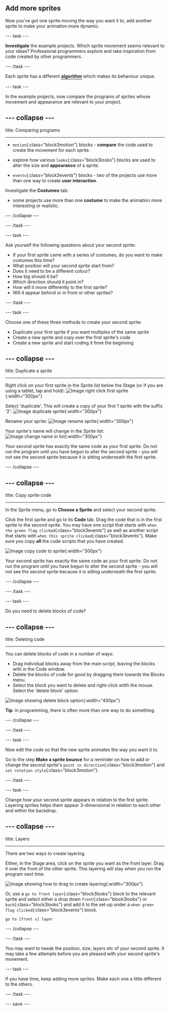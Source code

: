 ## Add more sprites
Now you've got one sprite moving the way you want it to, add another sprite to make your animation more dynamic.

--- task ---

**Investigate** the example projects. Which sprite movement seems relevant to your ideas? Professional programmers explore and take inspiration from code created by other programmers.



--- /task ---

Each sprite has a different <span class="keyword">algorithm<span class="definition">A set of precise instructions for performing a task.</span></span> which makes its behaviour unique.

--- task ---

In the example projects, now compare the programs of sprites whose movement and appearance are relevant to your project. 

--- collapse ---
---

title: Comparing programs

---

+ `motion`{:class="block3motion"} blocks - **compare** the code used to create the movement for each sprite.

+ explore how various `looks`{:class="block3looks"} blocks are used to alter the size and **appearance** of a sprite.

+ `events`{:class="block3events"} blocks - two of the projects use more than one way to create **user interaction**.

Investigate the **Costumes** tab:
+  some projects use more than one **costume** to make the animation more interesting or realistic. 

--- /collapse ---

--- /task ---

--- task ---

Ask yourself the following questions about your second sprite:
+ If your first sprite came with a series of costumes, do you want to make costumes this time?
+ What position will your second sprite start from?
+ Does it need to be a different colour?
+ How big should it be? 
+ Which direction should it point in?
+ How will it move differently to the first sprite?
+ Will it appear behind or in front or other sprites?

--- /task ---

--- task ---

Choose one of these three methods to create your second sprite: 
+ Duplicate your first sprite if you want multiples of the same sprite
+ Create a new sprite and copy over the first sprite's code 
+ Create a new sprite and start coding it from the beginning

--- collapse ---
---

title: Duplicate a sprite

---

Right click on your first sprite in the Sprite list below the Stage (or if you are using a tablet, tap and hold):
![Image right click first sprite](images/challenge1-right-click-sprite.png){:width="300px"}

Select 'duplicate'. This will create a copy of your first 1 sprite with the suffix '2':
![Image duplicate sprite](images/challenge1-duplicate-sprite.png){:width="300px"}

Rename your sprite:
![Image rename sprite](images/challenge1-rename-sprite.png){:width="300px"}

Your sprite's name will change in the Sprite list:
![Image change name in list](images/challenge1-sprite-list.png){:width="300px"}

Your second sprite has exactly the same code as your first sprite. Do not run the program until you have begun to alter the second sprite - you will not see the second sprite because it is sitting underneath the first sprite.

--- /collapse ---

--- collapse ---
---

title: Copy sprite code

---
In the Sprite menu, go to **Choose a Sprite** and select your second sprite.

Click the first sprite and go to its **Code** tab. Drag the code that is in the first sprite to the second sprite. You may have one script that starts with `when the green flag clicked`{:class="block3events"} as well as another script that starts with `when this sprite clicked`{:class="block3events"}. Make sure you copy **all** the code scripts that you have created. 

![Image copy code to sprite](images/challenge1-sprite-list.gif){:width="300px"}

Your second sprite has exactly the same code as your first sprite. Do not run the program until you have begun to alter the second sprite - you will not see the second sprite because it is sitting underneath the first sprite.

--- /collapse ---

--- /task ---

--- task ---

Do you need to delete blocks of code?

--- collapse ---
---

title: Deleting code

---

You can delete blocks of code in a number of ways:
+ Drag individual blocks away from the main script, leaving the blocks with in the Code window. 
+ Delete the blocks of code for good by dragging them towards the Blocks menu.
+ Select the block you want to delete and right-click witth the mouse. Select the 'delete block' option.

![Image showing delete block option](images/challenge1-delete-block-option.png){:width="400px"}

**Tip**: in programming, there is often more than one way to do something.

--- /collapse ---

--- /task ---

--- task ---

Now edit the code so that the new sprite animates the way you want it to. 

Go to the step **Make a sprite bounce** for a reminder on how to add or change the second sprite's `point in direction`{:class="block3motion"} and `set rotation style`{:class="block3motion"}.

--- /task ---

--- task ---

Change how your second sprite appears in relation to the first sprite. Layering sprites helps them appear 3-dimensional in relation to each other and within the backdrop.

--- collapse ---
---

title: Layers

---
There are two ways to create layering.

Either, in the Stage area, click on the sprite you want as the front layer. Drag it over the front of the other sprite. This layering will stay when you run the program next time.

![Image showing how to drag to create layering](images/challenge1-change-layers.gif){:width="300px"}


Or, use a `go to front layer`{:class="block3looks"} block to the relevant sprite and select either a drop down `front`{:class="block3looks"} or `back`{:class="block3looks"} and add it to the set-up under a `when green flag clicked`{:class="block3events"} block.

```blocks3
go to [front v] layer
```

--- /collapse ---

--- /task ---

You may want to tweak the position, size, layers etc of your second sprite. It may take a few attempts before you are pleased with your second sprite's movement.

--- task ---

If you have time, keep adding more sprites. Make each one a little different to the others. 

--- /task ---

--- save ---


<style>
.keyword {
  position: relative;
  display: inline-block;
  font-weight:bold;
  border-bottom: 2px dotted black;
}

.keyword .definition {
  visibility: hidden;
  font-weight: normal;
  width: 275px;
  background-color: white;
  color: black;
  text-align: left;
  border-radius: 6px;
  padding: 10px;
  border-width: 2px;
  border-style: solid;
  position: absolute;
  left: 0px;
  top: 35px;
  z-index: 1;
}

.keyword:hover .definition {
  visibility: visible;
}
</style>

